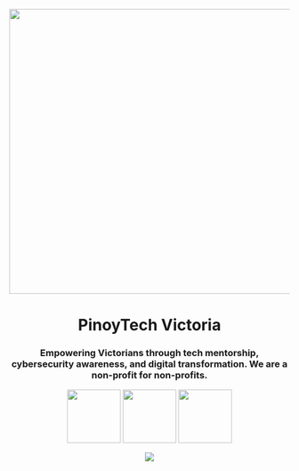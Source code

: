 
<p align="center">
<a href="https://pinoytechvic.org/">
  <img src="https://github.com/user-attachments/assets/ec4f0e4a-4039-451c-9bd9-9a6a1b81c2fb" width="512"></a>
</p>

<h1 align="center"> PinoyTech Victoria </h1>

<h3 align="center"> Empowering Victorians through tech mentorship, cybersecurity awareness, and digital transformation. We are a non-profit for non-profits.</h2>

<p align="center">
  <a href="https://www.facebook.com/profile.php?id=61563272866881" ><img src="https://github.com/user-attachments/assets/02b8130f-7c17-4834-bd83-2c10666a68a9" width="96"></a>
  <a href="https://pinoytechvic.org/"><img src="https://github.com/user-attachments/assets/68a80c6b-893e-4f60-b92f-095128ffcc95" width="96"></a>
  <a href="https://www.linkedin.com/company/pinoytechvic/"><img src="https://github.com/user-attachments/assets/9dc52c6c-7249-4701-855a-aa1eecc224e3" width="96"></a>
</p>

<p align="center">
 <img src="https://komarev.com/ghpvc/?username=pinoytechvic"/>
</p>

